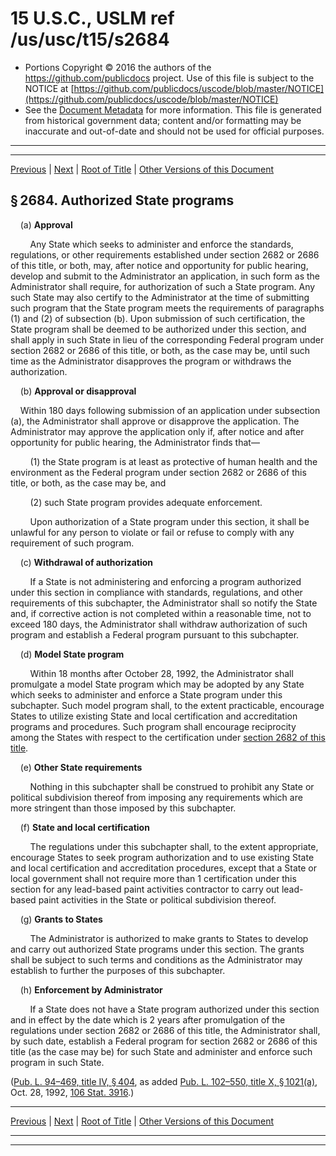 ---
---

# 15 U.S.C., USLM ref /us/usc/t15/s2684

* Portions Copyright © 2016 the authors of the https://github.com/publicdocs project.
  Use of this file is subject to the NOTICE at [https://github.com/publicdocs/uscode/blob/master/NOTICE](https://github.com/publicdocs/uscode/blob/master/NOTICE)
* See the [Document Metadata](././../../../../..//README.md) for more information.
  This file is generated from historical government data; content and/or formatting may be inaccurate and out-of-date and should not be used for official purposes.

----------
----------

[Previous](./../../../../..//us/usc/t15/ch53/schIV/m__us_usc_t15_s2683.md) | [Next](./../../../../..//us/usc/t15/ch53/schIV/m__us_usc_t15_s2685.md) | [Root of Title](./../../../../../) | [Other Versions of this Document](https://publicdocs.github.io/go/links?ns=uslm&ref=%2Fus%2Fusc%2Ft15%2Fs2684)

## § 2684. Authorized State programs

    (a) __Approval__ 

        Any State which seeks to administer and enforce the standards, regulations, or other requirements established under section 2682 or 2686 of this title, or both, may, after notice and opportunity for public hearing, develop and submit to the Administrator an application, in such form as the Administrator shall require, for authorization of such a State program. Any such State may also certify to the Administrator at the time of submitting such program that the State program meets the requirements of paragraphs (1) and (2) of subsection (b). Upon submission of such certification, the State program shall be deemed to be authorized under this section, and shall apply in such State in lieu of the corresponding Federal program under section 2682 or 2686 of this title, or both, as the case may be, until such time as the Administrator disapproves the program or withdraws the authorization.

    (b) __Approval or disapproval__ 

    Within 180 days following submission of an application under subsection (a), the Administrator shall approve or disapprove the application. The Administrator may approve the application only if, after notice and after opportunity for public hearing, the Administrator finds that—

        (1) the State program is at least as protective of human health and the environment as the Federal program under section 2682 or 2686 of this title, or both, as the case may be, and

        (2) such State program provides adequate enforcement.

        Upon authorization of a State program under this section, it shall be unlawful for any person to violate or fail or refuse to comply with any requirement of such program.

    (c) __Withdrawal of authorization__ 

        If a State is not administering and enforcing a program authorized under this section in compliance with standards, regulations, and other requirements of this subchapter, the Administrator shall so notify the State and, if corrective action is not completed within a reasonable time, not to exceed 180 days, the Administrator shall withdraw authorization of such program and establish a Federal program pursuant to this subchapter.

    (d) __Model State program__ 

        Within 18 months after October 28, 1992, the Administrator shall promulgate a model State program which may be adopted by any State which seeks to administer and enforce a State program under this subchapter. Such model program shall, to the extent practicable, encourage States to utilize existing State and local certification and accreditation programs and procedures. Such program shall encourage reciprocity among the States with respect to the certification under [section 2682 of this title][/us/usc/t15/s2682].

    (e) __Other State requirements__ 

        Nothing in this subchapter shall be construed to prohibit any State or political subdivision thereof from imposing any requirements which are more stringent than those imposed by this subchapter.

    (f) __State and local certification__ 

        The regulations under this subchapter shall, to the extent appropriate, encourage States to seek program authorization and to use existing State and local certification and accreditation procedures, except that a State or local government shall not require more than 1 certification under this section for any lead-based paint activities contractor to carry out lead-based paint activities in the State or political subdivision thereof.

    (g) __Grants to States__ 

        The Administrator is authorized to make grants to States to develop and carry out authorized State programs under this section. The grants shall be subject to such terms and conditions as the Administrator may establish to further the purposes of this subchapter.

    (h) __Enforcement by Administrator__ 

        If a State does not have a State program authorized under this section and in effect by the date which is 2 years after promulgation of the regulations under section 2682 or 2686 of this title, the Administrator shall, by such date, establish a Federal program for section 2682 or 2686 of this title (as the case may be) for such State and administer and enforce such program in such State.

([Pub. L. 94–469, title IV, § 404][/us/pl/94/469/s404], as added [Pub. L. 102–550, title X, § 1021(a)][/us/pl/102/550/s1021/a], Oct. 28, 1992, [106 Stat. 3916][/us/stat/106/3916].)

----------

[Previous](./../../../../..//us/usc/t15/ch53/schIV/m__us_usc_t15_s2683.md) | [Next](./../../../../..//us/usc/t15/ch53/schIV/m__us_usc_t15_s2685.md) | [Root of Title](./../../../../../) | [Other Versions of this Document](https://publicdocs.github.io/go/links?ns=uslm&ref=%2Fus%2Fusc%2Ft15%2Fs2684)

----------
----------

[/us/usc/t15/s2682]: https://publicdocs.github.io/go/links?ns=uslm&ref=%2Fus%2Fusc%2Ft15%2Fs2682
[/us/pl/94/469/s404]: https://publicdocs.github.io/go/links?ns=uslm&ref=%2Fus%2Fpl%2F94%2F469%2Fs404
[/us/pl/102/550/s1021/a]: https://publicdocs.github.io/go/links?ns=uslm&ref=%2Fus%2Fpl%2F102%2F550%2Fs1021%2Fa
[/us/stat/106/3916]: https://publicdocs.github.io/go/links?ns=uslm&ref=%2Fus%2Fstat%2F106%2F3916


